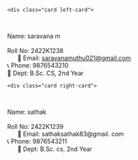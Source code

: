     <div class="card left-card">
      <div class="student-info">Name: saravana m</div>
      <div class="student-info">Roll No: 2422K1238</div>
      <div class="hidden-text student-details">
        📧 Email: saravanamuthu021@gmail.com<br>
        📞 Phone: 9876543210<br>
        🏫 Dept: B.Sc. CS, 2nd Year
      </div>
    </div>

    <div class="card right-card">
      <div class="student-info">Name: sathak</div>
      <div class="student-info">Roll No: 2422K1239</div>
      <div class="hidden-text student-details">
        📧 Email: sathaksathak83@gmail. com<br>
        📞 Phone: 9876543211<br>
        🏫 Dept: B.Sc. cs, 2nd Year
      </div>
    </div>

  </div>

</body>
</html>
